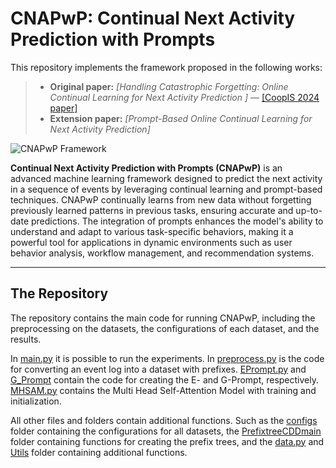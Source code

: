 # CNAPwP: Continual Next Activity Prediction with Prompts

This repository implements the framework proposed in the following works:  
> - **Original paper:** *[Handling Catastrophic Forgetting: Online Continual Learning for Next Activity Prediction ]* — [\[CoopIS 2024 paper\] ](https://doi.org/10.1007/978-3-031-81375-7_13) 
> - **Extension paper:** *[Prompt-Based Online Continual Learning for Next Activity Prediction]*   

![CNAPwP Framework](https://github.com/user-attachments/assets/c4c99a54-85f3-4ade-a11e-b04d2b5a5fc9)


**Continual Next Activity Prediction with Prompts (CNAPwP)** is an advanced machine learning framework designed to predict the next activity in a sequence of events by leveraging continual learning and prompt-based techniques. CNAPwP continually learns from new data without forgetting previously learned patterns in previous tasks, ensuring accurate and up-to-date predictions. The integration of prompts enhances the model's ability to understand and adapt to various task-specific behaviors, making it a powerful tool for applications in dynamic environments such as user behavior analysis, workflow management, and recommendation systems.

---

## The Repository
The repository contains the main code for running CNAPwP, including the preprocessing on the datasets, the configurations of each dataset, and the results.

In [main.py](main.py) it is possible to run the experiments. In [preprocess.py](Preprocess.py) is the code for converting an event log into a dataset with prefixes. [EPrompt.py](EPrompt.py) and [G_Prompt](G_Prompt.py) contain the code for creating the E- and G-Prompt, respectively. [MHSAM.py](MHSAM.py) contains the Multi Head Self-Attention Model with training and initialization.

All other files and folders contain additional functions. Such as the [configs](configs) folder containing the configurations for all datasets, the [PrefixtreeCDDmain](PrefixTreeCDDmain) folder containing functions for creating the prefix trees, and the [data.py](Data.py) and [Utils](Utils) folder containing additional functions.

